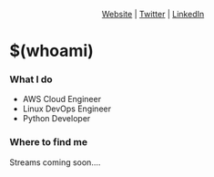 <p align=center valign=center>
<a href='https://www.freyrsvin.nl/'>Website</a> | 
<a href='https://www.freyrsvin.nl/'>Twitter</a> |
<a href='https://www.linkedin.com/florianb053/'>LinkedIn</a>
</p>


# $(whoami)

### What I do
- AWS Cloud Engineer
- Linux DevOps Engineer
- Python Developer


### Where to find me
Streams coming soon....